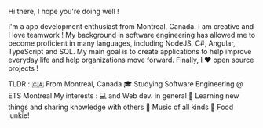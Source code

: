 Hi there, I hope you're doing well !

I'm a app development enthusiast from Montreal, Canada. I am creative and I love teamwork ! 
My background in software engineering has allowed me to become proficient in many languages, including NodeJS, C#, Angular, TypeScript and SQL. 
My main goal is to create applications to help improve everyday life and help organizations move forward. Finally, I ❤️ open source projects !

TLDR :
🇨🇦 From Montreal, Canada
🎓 Studying Software Engineering @ ETS Montreal
My interests :
💻 and Web dev. in general
🧠 Learning new things and sharing knowledge with others
🎹 Music of all kinds
🍕 Food junkie!
